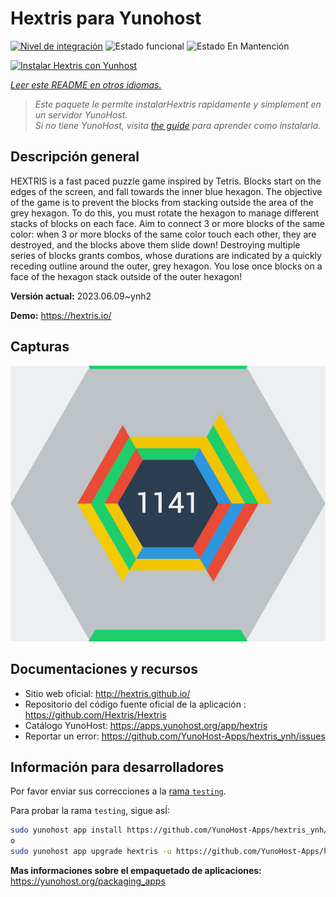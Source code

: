 <!--
Este archivo README esta generado automaticamente<https://github.com/YunoHost/apps/tree/master/tools/readme_generator>
No se debe editar a mano.
-->

# Hextris para Yunohost

[![Nivel de integración](https://apps.yunohost.org/badge/integration/hextris)](https://ci-apps.yunohost.org/ci/apps/hextris/)
![Estado funcional](https://apps.yunohost.org/badge/state/hextris)
![Estado En Mantención](https://apps.yunohost.org/badge/maintained/hextris)

[![Instalar Hextris con Yunhost](https://install-app.yunohost.org/install-with-yunohost.svg)](https://install-app.yunohost.org/?app=hextris)

*[Leer este README en otros idiomas.](./ALL_README.md)*

> *Este paquete le permite instalarHextris rapidamente y simplement en un servidor YunoHost.*  
> *Si no tiene YunoHost, visita [the guide](https://yunohost.org/install) para aprender como instalarla.*

## Descripción general

HEXTRIS is a fast paced puzzle game inspired by Tetris.
Blocks start on the edges of the screen, and fall towards the inner blue hexagon.
The objective of the game is to prevent the blocks from stacking outside the area of the grey hexagon.
To do this, you must rotate the hexagon to manage different stacks of blocks on each face.
Aim to connect 3 or more blocks of the same color: when 3 or more blocks of the same color touch each other, they are destroyed, and the blocks above them slide down!
Destroying multiple series of blocks grants combos, whose durations are indicated by a quickly receding outline around the outer, grey hexagon.
You lose once blocks on a face of the hexagon stack outside of the outer hexagon!


**Versión actual:** 2023.06.09~ynh2

**Demo:** <https://hextris.io/>

## Capturas

![Captura de Hextris](./doc/screenshots/screenshot.jpg)

## Documentaciones y recursos

- Sitio web oficial: <http://hextris.github.io/>
- Repositorio del código fuente oficial de la aplicación : <https://github.com/Hextris/Hextris>
- Catálogo YunoHost: <https://apps.yunohost.org/app/hextris>
- Reportar un error: <https://github.com/YunoHost-Apps/hextris_ynh/issues>

## Información para desarrolladores

Por favor enviar sus correcciones a la [rama `testing`](https://github.com/YunoHost-Apps/hextris_ynh/tree/testing).

Para probar la rama `testing`, sigue asÍ:

```bash
sudo yunohost app install https://github.com/YunoHost-Apps/hextris_ynh/tree/testing --debug
o
sudo yunohost app upgrade hextris -u https://github.com/YunoHost-Apps/hextris_ynh/tree/testing --debug
```

**Mas informaciones sobre el empaquetado de aplicaciones:** <https://yunohost.org/packaging_apps>
